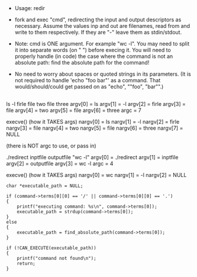 ##
* Usage: redir <inp> <cmd> <out>

* fork and exec "cmd", redirecting the input and output descriptors as necessary. Assume the values inp and out are filenames, read from and write to them respectively. If they are "-" leave them as stdin/stdout.

* Note: cmd is ONE argument. For example "wc -l". You may need to split it into separate words (on " ")     before execing it. You will need to properly handle (in code) the case where the command is not an absolute path: find the absolute path for the command!

* No need to worry about spaces or quoted strings in its parameters. (It is not required to handle 'echo "foo bar"' as a command. That would/should/could get passed on as "echo", ""foo", "bar"".)
##

ls -l firle file two file three
argv[0] = ls
argv[1] = -l
argv[2] = firle
argv[3] = file
argv[4] = two
argv[5] = file
argv[6] = three
argc = 7

execve() (how it TAKES args)
nargv[0] = ls
nargv[1] = -l
nargv[2] = firle
nargv[3] = file
nargv[4] = two
nargv[5] = file
nargv[6] = three
nargv[7] = NULL

(there is NOT argc to use, or pass in)

./redirect inptfile outputfile "wc -l"
argv[0] = ./redirect
argv[1] = inptfile
argv[2] = outputfile
argv[3] = wc -l
argc = 4

execve() (how it TAKES args)
nargv[0] = wc
nargv[1] = -l
nargv[2] = NULL

    char *executable_path = NULL;

    if (command->terms[0][0] == '/' || command->terms[0][0] == '.')
    {
        printf("executing command: %s\n", command->terms[0]);
        executable_path = strdup(command->terms[0]);
    }
    else
    {
        executable_path = find_absolute_path(command->terms[0]);
    }

    if (!CAN_EXECUTE(executable_path))
    {
        printf("command not found\n");
        return;
    }


##